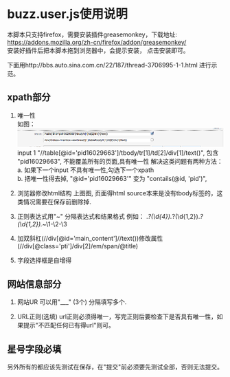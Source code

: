 # buzz.user.js使用说明
本脚本只支持firefox，需要安装插件greasemonkey，下载地址: https://addons.mozilla.org/zh-cn/firefox/addon/greasemonkey/  
安装好插件后把本脚本拖到浏览器中，会提示安装， 点击安装即可。

下面用http://bbs.auto.sina.com.cn/22/187/thread-3706995-1-1.html 进行示范。

## xpath部分

1. 唯一性  
  如图：![](./assets/xpath.png )
  input 1  "//table[@id='pid16029663']/tbody/tr[1]/td[2]/div[1]/text()", 包含 "pid16029663", 不能覆盖所有的页面,具有唯一性 
  解决这类问题有两种方法： 
  a. 如果下一个input 不具有唯一性,勾选下一个xpath  
  b. 把唯一性得去掉, "@id='pid16029663'" 变为 "contails(@id, 'pid')",  

2. 浏览器修改html结构
  上图图, 页面得html source本来是没有tbody标签的，这类情况需要在保存前删除掉.

3. 正则表达式用"~" 分隔表达式和结果格式 
  例如： .*?(\d{4}).*?(\d{1,2}).*?(\d{1,2}).*~\1-\2-\3
4. 加双斜杠(//div[@id='main_content']//text())修改属性(//div[@class='pti']/div[2]/em/span/@title) 
5. 字段选择框是自增得

## 网站信息部分
1. 网站UR 
  可以用"___" (3个) 分隔填写多个.

2. URL正则(选填) 
  url正则必须得唯一，写完正则后要检查下是否具有唯一性，如果提示"不匹配任何已有得url"则可。


## 星号字段必填  

另外所有的都应该先测试在保存，在"提交"前必须要先测试全部，否则无法提交。
